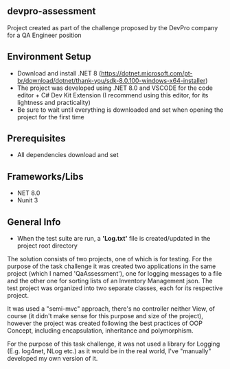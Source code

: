 ## devpro-assessment
Project created as part of the challenge proposed by the DevPro company for a QA Engineer position

## Environment Setup
- Download and install .NET 8 (https://dotnet.microsoft.com/pt-br/download/dotnet/thank-you/sdk-8.0.100-windows-x64-installer)
- The project was developed using .NET 8.0 and VSCODE for the code editor + C# Dev Kit Extension (I recommend using this editor, for its lightness and practicality)
- Be sure to wait until everything is downloaded and set when opening the project for the first time

## Prerequisites
 - All dependencies download and set

## Frameworks/Libs
  - NET 8.0
  - Nunit 3

## General Info

 - When the test suite are run, a **'Log.txt'** file is created/updated in the project root directory

The solution consists of two projects, one of which is for testing. For the purpose of the task challenge it was created two applications in the same project (which I named 'QaAssessment'), one for logging messages to a file and the other one for sorting lists of an Inventory Management json. The test project was organized into two separate classes, each for its respective project.

It was used a "semi-mvc" approach, there's no controller neither View, of course (it didn't make sense for this purpose and size of the project), however the project was created following the best practices of OOP Concept, including encapsulation, inheritance and polymorphism.

For the purpose of this task challenge, it was not used a library for Logging (E.g. log4net, NLog etc.) as it would be in the real world, I've "manually" developed my own version of it.
